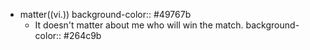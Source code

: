 - matter((vi.))
  background-color:: #49767b
	- It doesn't matter about me who will win the match.
	  background-color:: #264c9b